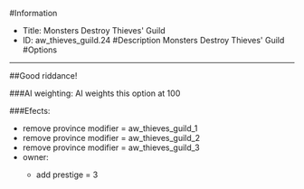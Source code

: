 #Information
 - Title: Monsters Destroy Thieves' Guild
 - ID: aw_thieves_guild.24
#Description
Monsters Destroy Thieves' Guild
#Options

___
##Good riddance!

###AI weighting:
AI weights this option at 100


###Efects:<ul><li>remove province modifier = aw_thieves_guild_1</li><li>remove province modifier = aw_thieves_guild_2</li><li>remove province modifier = aw_thieves_guild_3</li><li>owner:</li><ul><li>add prestige = 3</li></ul></ul>
